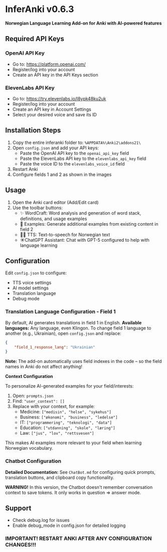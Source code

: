 # InferAnki v0.6.3

**Norwegian Language Learning Add-on for Anki with AI-powered features**


## Required API Keys

### OpenAI API Key
- Go to: https://platform.openai.com/
- Register/log into your account
- Create an API key in the API Keys section

### ElevenLabs API Key
- Go to: https://try.elevenlabs.io/l8ypk48ku2uk
- Register/log into your account
- Create an API key in Account Settings
- Select your desired voice and save its ID


## Installation Steps

1. Copy the entire inferanki folder to: `%APPDATA%\Anki2\addons21\`
2. Open `config.json` and add your API keys:
   - Paste the OpenAI API key to the `openai_api_key` field
   - Paste the ElevenLabs API key to the `elevenlabs_api_key` field
   - Paste the voice ID to the `elevenlabs_voice_id` field
3. Restart Anki
4. Configure fields 1 and 2 as shown in the images


## Usage

1. Open the Anki card editor (Add/Edit card)
2. Use the toolbar buttons:
   - ✨ WordCraft: Word analysis and generation of word stack, definitions, and usage examples
   - 📝 Examples: Generate additional examples from existing content in field 2
   - 👩🏼 TTS: Text-to-speech for Norwegian text
   - ☀️ChatGPT Assistant: Chat with GPT-5 configured to help with language learning

## Configuration

Edit `config.json` to configure:
- TTS voice settings
- AI model settings
- Translation language
- Debug mode

### Translation Language Configuration - Field 1

By default, AI generates translations in field 1 in English. **Available languages:** Any language, even Klingon. To change field 1 language to another (e.g., Ukrainian), open `config.json` and replace:

```json
{
    "field_1_response_lang": "Ukrainian"
}
```

**Note:** The add-on automatically uses field indexes in the code – so the field names in Anki do not affect anything!

**Context Configuration**

To personalize AI-generated examples for your field/interests:

1. Open: `prompts.json`
2. Find: `"user_context": []`
3. Replace with your context, for example:
   - Medicine: `["medisin", "helse", "sykehus"]`
   - Business: `["økonomi", "business", "ledelse"]`
   - IT: `["programmering", "teknologi", "data"]`
   - Education: `["utdanning", "skole", "læring"]`
   - Law: `["jus", "lov", "rettsvesen"]`

This makes AI examples more relevant to your field when learning Norwegian vocabulary.

### Chatbot Configuration

**Detailed Documentation:** See `ChatBot.md` for configuring quick prompts, translation buttons, and clipboard copy functionality.

**WARNING!** In this version, the Chatbot doesn't remember conversation context to save tokens. It only works in question ⇒ answer mode.


## Support

- Check debug.log for issues
- Enable debug_mode in config.json for detailed logging


### IMPORTANT! RESTART ANKI AFTER ANY CONFIGURATION CHANGES!!!